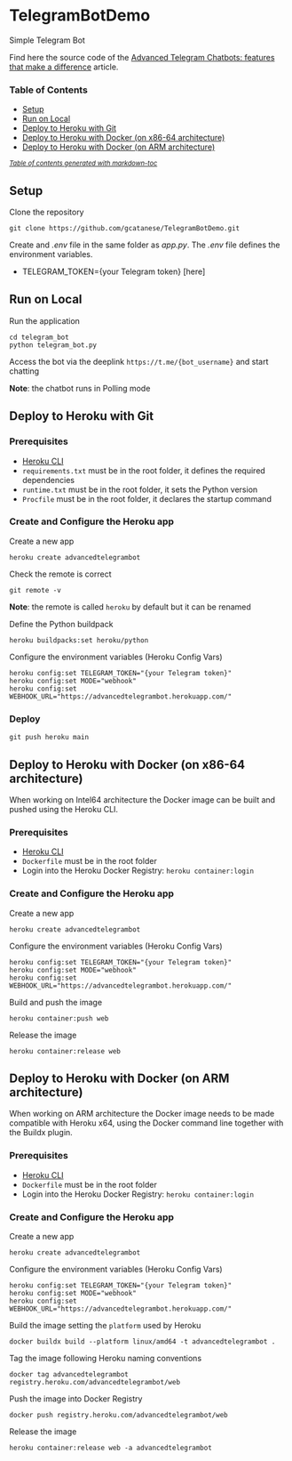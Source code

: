 # TelegramBotDemo
Simple Telegram Bot

Find here the source code of the [Advanced Telegram Chatbots: features that make a difference](https://towardsdatascience.com/bring-your-telegram-chatbot-to-the-next-level-c771ec7d31e4) 
article.

### Table of Contents 
  * [Setup](#setup)
  * [Run on Local](#run-on-local)
  * [Deploy to Heroku with Git](#deploy-to-heroku-with-git)
  * [Deploy to Heroku with Docker (on x86-64 architecture)](#deploy-to-heroku-with-docker--on-x86-64-architecture-)
  * [Deploy to Heroku with Docker (on ARM architecture)](#deploy-to-heroku-with-docker--on-arm-architecture-)

<small><i><a href='http://ecotrust-canada.github.io/markdown-toc/'>Table of contents generated with markdown-toc</a></i></small>


## Setup

Clone the repository

```
git clone https://github.com/gcatanese/TelegramBotDemo.git
```

Create and *.env* file in the same folder as *app.py*. The *.env* file defines the environment variables.  

* TELEGRAM_TOKEN={your Telegram token} [here]


## Run on Local
Run the application
```
cd telegram_bot
python telegram_bot.py
```
Access the bot via the deeplink `https://t.me/{bot_username}` and start chatting

**Note**: the chatbot runs in Polling mode

## Deploy to Heroku with Git

### Prerequisites
* [Heroku CLI](https://devcenter.heroku.com/articles/heroku-cli)
* `requirements.txt` must be in the root folder, it defines the required dependencies
* `runtime.txt` must be in the root folder, it sets the Python version
* `Procfile` must be in the root folder, it declares the startup command

### Create and Configure the Heroku app

Create a new app 
 
```
heroku create advancedtelegrambot
```

Check the remote is correct
```
git remote -v
```
**Note**: the remote is called `heroku` by default but it can be renamed

Define the Python buildpack
```
heroku buildpacks:set heroku/python
```
Configure the environment variables (Heroku Config Vars)
```
heroku config:set TELEGRAM_TOKEN="{your Telegram token}"
heroku config:set MODE="webhook"
heroku config:set WEBHOOK_URL="https://advancedtelegrambot.herokuapp.com/"
```
### Deploy
```
git push heroku main
```

## Deploy to Heroku with Docker (on x86-64 architecture)

When working on Intel64 architecture the Docker image can be built and pushed using the Heroku CLI.

### Prerequisites
* [Heroku CLI](https://devcenter.heroku.com/articles/heroku-cli)
* `Dockerfile` must be in the root folder
* Login into the Heroku Docker Registry: `heroku container:login`

### Create and Configure the Heroku app

Create a new app 
 
```
heroku create advancedtelegrambot
```

Configure the environment variables (Heroku Config Vars)
```
heroku config:set TELEGRAM_TOKEN="{your Telegram token}"
heroku config:set MODE="webhook"
heroku config:set WEBHOOK_URL="https://advancedtelegrambot.herokuapp.com/"
```
Build and push the image
```
heroku container:push web
```
Release the image
```
heroku container:release web
```

## Deploy to Heroku with Docker (on ARM architecture)

When working on ARM architecture the Docker image needs to be made compatible with Heroku x64, using the Docker 
command line together with the Buildx plugin.

### Prerequisites
* [Heroku CLI](https://devcenter.heroku.com/articles/heroku-cli)
* `Dockerfile` must be in the root folder
* Login into the Heroku Docker Registry: `heroku container:login`

### Create and Configure the Heroku app

Create a new app 
 
```
heroku create advancedtelegrambot
```

Configure the environment variables (Heroku Config Vars)
```
heroku config:set TELEGRAM_TOKEN="{your Telegram token}"
heroku config:set MODE="webhook"
heroku config:set WEBHOOK_URL="https://advancedtelegrambot.herokuapp.com/"
```
Build the image setting the `platform` used by Heroku
```
docker buildx build --platform linux/amd64 -t advancedtelegrambot .
```
Tag the image following Heroku naming conventions
```
docker tag advancedtelegrambot registry.heroku.com/advancedtelegrambot/web
```
Push the image into Docker Registry
```
docker push registry.heroku.com/advancedtelegrambot/web
```
Release the image
```
heroku container:release web -a advancedtelegrambot
```


